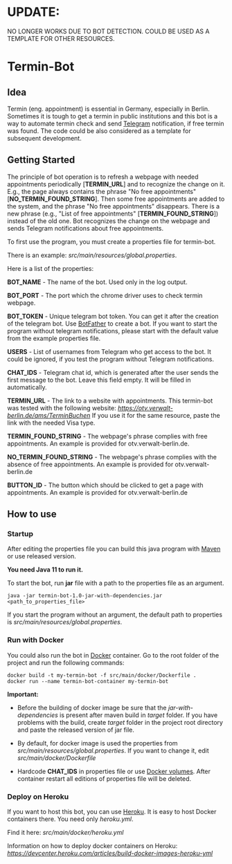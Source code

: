 # UPDATE:
NO LONGER WORKS DUE TO BOT DETECTION. COULD BE USED AS A TEMPLATE FOR OTHER RESOURCES.
# Termin-Bot
## Idea
Termin (eng. appointment) is essential in Germany, especially in Berlin.
Sometimes it is tough to get a termin in public institutions and
this bot is a way to automate termin check and
send [Telegram](https://telegram.org/) notification, if free
termin was found.
The code could be also considered as a template for subsequent development.
## Getting Started
The principle of bot operation is to refresh a webpage with needed appointments periodically
[**TERMIN_URL**] and to recognize the change on it. E.g., the page always contains 
the phrase "No free appointments" [**NO_TERMIN_FOUND_STRING**].
Then some free appointments are added to the system,
and the phrase "No free appointments" disappears. There is a new phrase 
(e.g., "List of free appointments" [**TERMIN_FOUND_STRING**]) instead of the old one.
Bot recognizes the change on the webpage and sends Telegram notifications about free appointments.


To first use the program, you must create a properties file for termin-bot.

There is an example: _src/main/resources/global.properties_.

Here is a list of the properties:

**BOT_NAME** - The name of the bot. Used only in the log output. 

**BOT_PORT** - The port which the chrome driver uses to check termin webpage.

**BOT_TOKEN** - Unique telegram bot token. You can get it after the creation of the telegram bot. 
Use [BotFather](https://telegram.me/BotFather) to create a bot. If you want to start the program without 
telegram notifications, please start with the default value from the example properties file.

**USERS** - List of usernames from Telegram who get access to the bot. It could be ignored,
if you test the program without Telegram notifications.

**CHAT_IDS** - Telegram chat id, which is generated after the user sends the first message to the bot. Leave this field empty. It will be filled in automatically.

**TERMIN_URL**  - The link to a website with appointments. This termin-bot was tested with the following website:
_https://otv.verwalt-berlin.de/ams/TerminBuchen_ 
If you use it for the same resource, paste the link with the needed Visa type.

**TERMIN_FOUND_STRING** - The webpage's phrase complies with free appointments.
An example is provided for otv.verwalt-berlin.de.

**NO_TERMIN_FOUND_STRING** - The webpage's phrase complies with the absence of free appointments.
An example is provided for otv.verwalt-berlin.de

**BUTTON_ID** - The button which should be clicked to get a page with appointments.
An example is provided for otv.verwalt-berlin.de

## How to use
### Startup
After editing the properties file you can build this java program with [Maven](https://maven.apache.org/) or use
released version.

**You need Java 11 to run it.** 

To start the bot, run **jar** file with a path to the properties file as an argument.
```
java -jar termin-bot-1.0-jar-with-dependencies.jar <path_to_properties_file>
```

If you start the program without an argument, the default path to properties is _src/main/resources/global.properties_.

### Run with Docker
You could also run the bot in [Docker](https://www.docker.com/) container.
Go to the root folder of the project and run the following commands:

```
docker build -t my-termin-bot -f src/main/docker/Dockerfile .
docker run --name termin-bot-container my-termin-bot
```

**Important:** 
- Before the building of docker image be sure that the _jar-with-dependencies_ is present after maven build in 
_target_ folder. If you have problems with the build, create _target_ folder in the project root directory and paste the released 
version of jar file.

- By default, for docker image is used the properties from _src/main/resources/global.properties_. If you want to change 
  it, edit _src/main/docker/Dockerfile_

- Hardcode **CHAT_IDS** in properties file or use [Docker volumes](https://docs.docker.com/storage/volumes/).
After container restart all editions of properties file will be deleted.

### Deploy on Heroku
If you want to host this bot, you can use [Heroku](https://heroku.com).
It is easy to host Docker containers there. You need only _heroku.yml_.

Find it here: _src/main/docker/heroku.yml_

Information on how to deploy docker containers on Heroku:
_https://devcenter.heroku.com/articles/build-docker-images-heroku-yml_
